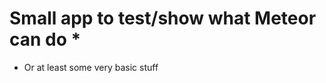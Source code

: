 Small app to test/show what Meteor can do *
===========================================

* Or at least some very basic stuff
